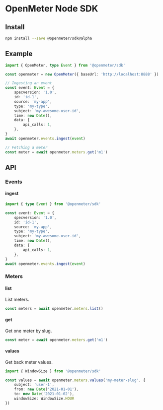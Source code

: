 # OpenMeter Node SDK

## Install

```sh
npm install --save @openmeter/sdk@alpha
```

## Example

```ts
import { OpenMeter, type Event } from '@openmeter/sdk'

const openmeter = new OpenMeter({ baseUrl: 'http://localhost:8888' })

// Ingesting an event
const event: Event = {
    specversion: '1.0',
    id: 'id-1',
    source: 'my-app',
    type: 'my-type',
    subject: 'my-awesome-user-id',
    time: new Date(),
    data: {
        api_calls: 1,
    },
}
await openmeter.events.ingest(event)

// Fetching a meter
const meter = await openmeter.meters.get('m1')
```

## API

### Events

#### ingest

```ts
import { type Event } from '@openmeter/sdk'

const event: Event = {
    specversion: '1.0',
    id: 'id-1',
    source: 'my-app',
    type: 'my-type',
    subject: 'my-awesome-user-id',
    time: new Date(),
    data: {
        api_calls: 1,
    },
}
await openmeter.events.ingest(event)
```

### Meters

#### list

List meters.

```ts
const meters = await openmeter.meters.list()
```

#### get

Get one meter by slug.

```ts
const meter = await openmeter.meters.get('m1')
```

#### values

Get back meter values.

```ts
import { WindowSize } from '@openmeter/sdk'

const values = await openmeter.meters.values('my-meter-slug', {
    subject: 'user-1',
    from: new Date('2021-01-01'),
    to: new Date('2021-01-02'),
    windowSize: WindowSize.HOUR
})
```
